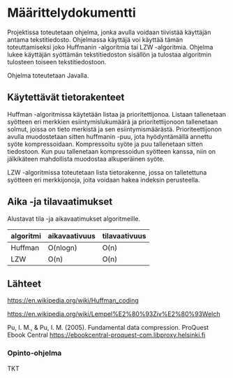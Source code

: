 # Määrittelydokumentti

Projektissa toteutetaan ohjelma, jonka avulla voidaan tiivistää käyttäjän antama tekstitiedosto. Ohjelmassa käyttäjä voi käyttää tämän toteuttamiseksi joko Huffmanin -algoritmia tai LZW -algoritmia. Ohjelma lukee käyttäjän syöttämän tekstitiedoston sisällön ja tulostaa algoritmin tulosteen toiseen tekstitiedostoon.

Ohjelma toteutetaan Javalla.

## Käytettävät tietorakenteet

Huffman -algoritmissa käytetään listaa ja prioritettijonoa. Listaan tallenetaan syötteen eri merkkien esiintymislukumäärä ja prioritettijonoon tallenetaan solmut, joissa on tieto merkistä ja sen esiintymismäärästä. Prioriteettijonon avulla muodostetaan sitten huffmanin -puu, jota hyödyntämällä annettu syöte kompressoidaan. Kompressoitu syöte ja puu tallenetaan sitten tiedostoon. Kun puu tallenetaan kompressoidun syötteen kanssa, niin on jälkikäteen mahdollista muodostaa alkuperäinen syöte.

LZW -algoritmissa toteutetaan lista tietorakenne, jossa on talletettuna syötteen eri merkkijonoja, joita voidaan hakea indeksin perusteella.

## Aika -ja tilavaatimukset

Alustavat tila -ja aikavaatimukset algoritmeille.

| algoritmi | aikavaativuus | tilavaativuus |
| --------- | ------------- | ------------- |
| Huffman   | O(nlogn)      | O(n)          |
| LZW       | O(n)          | O(n)          |

## Lähteet

https://en.wikipedia.org/wiki/Huffman_coding

https://en.wikipedia.org/wiki/Lempel%E2%80%93Ziv%E2%80%93Welch

Pu, I. M., & Pu, I. M. (2005). Fundamental data compression. ProQuest Ebook Central https://ebookcentral-proquest-com.libproxy.helsinki.fi

### Opinto-ohjelma

TKT
